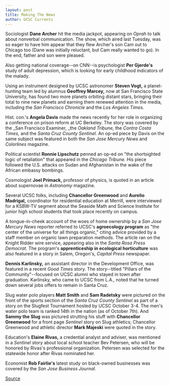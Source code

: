 ```yaml
---
layout: post
title: Making The News
author: UCSC Currents
---
```


Sociologist **Dane Archer** hit the media jackpot, appearing on _Oprah_ to talk about nonverbal communication. The show, which aired last Tuesday, was so eager to have him appear that they flew Archer's son Cam out to Chicago too (Dane was initially reluctant, but Cam really wanted to go). In the end, father and son were pleased.

Also getting national coverage--on CNN--is psychologist **Per Gjerde's** study of adult depression, which is looking for early childhood indicators of the malady.

Using an instrument designed by UCSC astronomer **Steven Vogt,** a planet-hunting team led by alumnus **Geoffrey Marcey,** now at San Francisco State University, has found two more planets orbiting distant stars, bringing their total to nine new planets and earning them renewed attention in the media, including the _San Francisco Chronicle_ and the _Los Angeles Times._

Hist. con.'s **Angela Davis** made the news recently for her role in organizing a conference on prison reform at UC Berkeley. The story was covered by the _San Francisco Examiner, _the _Oakland Tribune,_ the _Contra Costa Times,_ and the _Santa Cruz County Sentinel._ An op-ed piece by Davis on the same subject was featured in both the _San Jose Mercury News_ and _Colorlines_ magazine.

Political scientist **Ronnie Lipschutz** penned an op-ed on "the shortsighted logic of retaliation" that appeared in the _Chicago Tribune._ His piece followed the U.S. attacks on Sudan and Afghanistan in the wake of the African embassy bombings.

Cosmologist **Joel Primack,** professor of physics, is quoted in an article about supernovae in _Astronomy_ magazine.

Several UCSC folks, including **Chancellor Greenwood** and **Aurelio Madrigal,** coordinator for residential education at Merrill, were interviewed for a KSBW-TV segment about the Seaside Math and Science Institute for junior high school students that took place recently on campus.

A tongue-in-cheek account of the woes of home ownership by a _San Jose Mercury News_ reporter referred to UCSC's **agroecology program** as "the center of the universe for all things organic," citing advice provided by a staff member on organic lawn preparation methods. The article ran on the Knight Ridder wire service, appearing also in the _Santa Rosa Press Democrat._ The program's **apprenticeship in ecological horticulture** was also featured in a story in Salem, Oregon's, _Capital Press_ newspaper.

**Dennis Karlinsky,** an assistant director in the Development Office, was featured in a recent _Good Times_ story. The story--titled "Pillars of the Community"--focused on UCSC alumni who stayed in town after graduation. Karlinsky, who came to UCSC from L.A., noted that he turned down several jobs offers to remain in Santa Cruz.

Slug water polo players **Matt Smith** and **Sam Radetsky** were pictured on the front of the sports section of the _Santa Cruz County Sentinel_ as part of a story on the Slugfest Tournament hosted by UCSC October 3-4. The men's water polo team is ranked 14th in the nation (as of October 7th). And **Sammy the Slug** was pictured strutting his stuff with **Chancellor Greenwood** for a front page _Sentinel_ story on Slug athletics; Chancellor Greenwood and athletic director **Mark Majeski** were quoted in the story.

Education's **Elaine Rivas,** a credential analyst and adviser, was mentioned in a _Sentinel_ story about local school teacher Bev Petersen, who will be honored by Rivas's professional organization. Petersen was selected for the statewide honor after Rivas nominated her.

Economist **Rob Fairlie's** latest study on black-owned businesses was covered by the _San Jose Business Journal._

[Source](http://www1.ucsc.edu/oncampus/currents/98-99/10-12/makenews.htm "Permalink to Making the News: 10-12-98")
